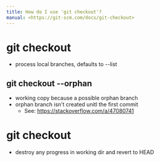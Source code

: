 ```yaml
---
title: How do I use 'git checkout'?
manual: <https://git-scm.com/docs/git-checkout>
---
```


# git checkout <options>
- process local branches, defaults to --list

## git checkout --orphan <branch>
- working copy because a possible orphan branch
- orphan branch isn't created unitl the first commit
  - See: <https://stackoverflow.com/a/47080741>

# git checkout <tree-ish>
- destroy any progress in working dir and revert to HEAD


